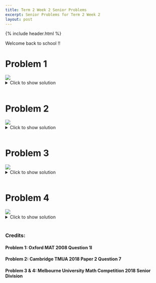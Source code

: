 ```yaml
---
title: Term 2 Week 2 Senior Problems
excerpt: Senior Problems for Term 2 Week 2
layout: post
---
```

{% include header.html %}

Welcome back to school !!

# Problem 1
<img src="{{site.baseurl}}/static/term2week2seniorquestion1.png"/>

<details>
<summary>Click to show solution</summary>
<h2>Solution</h2>
<img src="{{site.baseurl}}/static/term2week2seniorquestion1answer.png"/>
<br>
</details>
<br>

# Problem 2
<img src="{{site.baseurl}}/static/term2week2seniorquestion2.png"/>

<details>
<summary>Click to show solution</summary>
<h2>Solution</h2>
<img src="{{site.baseurl}}/static/term2week2seniorquestion2answer.png"/>
<br>
</details>
<br>

# Problem 3
<img src="{{site.baseurl}}/static/term2week2seniorquestion3.png"/>

<details>
<summary>Click to show solution</summary>
<h2>Solution</h2>
<img src="{{site.baseurl}}/static/term2week2seniorquestion3answer.png"/>
<br>
</details>
<br>

# Problem 4
<img src="{{site.baseurl}}/static/term2week2seniorquestion4.png"/>

<details>
<summary>Click to show solution</summary>
<h2>Solution</h2>
<img src="{{site.baseurl}}/static/term2week2seniorquestion4answer.png"/>
<br>
</details>
<br>

### Credits:
#### Problem 1: Oxford MAT 2008 Question 1I
#### Problem 2: Cambridge TMUA 2018 Paper 2 Question 7
#### Problem 3 & 4: Melbourne University Math Competition 2018 Senior Division

